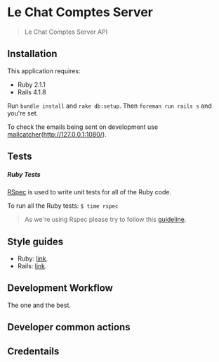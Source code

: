 Le Chat Comptes Server
====

> Le Chat Comptes Server API


Installation
------------

This application requires:

- Ruby 2.1.1
- Rails 4.1.8

Run `bundle install` and `rake db:setup`. Then `foreman run rails s` and you're set.

To check the emails being sent on development use [mailcatcher](http://mailcatcher.me/)(http://127.0.0.1:1080/).

Tests
-----

##### Ruby Tests

[RSpec](http://rspec.info/) is used to write unit tests for all of the Ruby code.

To run all the Ruby tests:
`$ time rspec`

> As we're using Rspec please try to follow this [guideline](http://betterspecs.org/).

Style guides
-----

* Ruby: [link](https://github.com/bbatsov/ruby-style-guide).
* Rails: [link](https://github.com/bbatsov/rails-style-guide).


Development Workflow
--------------------------

The one and the best.

Developer common actions
--------------------------


Credentails
--------------------------
